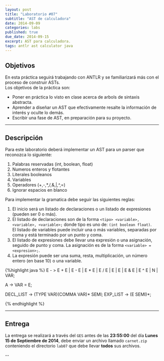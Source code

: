 ```yaml
---
layout: post
title: "Laboratorio #07"
subtitle: "AST de calculadora"
date: 2014-09-09
categories: labs
published: true
due_date: 2014-09-15
excerpt: AST para calculadora.
tags: antlr ast calculator java
---
```


Objetivos
---------
En esta práctica seguirá trabajando con ANTLR y se familiarizará más con el proceso de construir ASTs.  
Los objetivos de la práctica son:
- Poner en práctica lo visto en clase acerca de arbols de sintaxis abstracta.
- Aprender a diseñar un AST que efectivamente resalte la información de interés y oculte lo demás.
- Escribir una fase de AST, en preparación para su proyecto.

---

Descripción
-----------
Para este laboratorio deberá implementar un AST para un parser que reconozca lo siguiente:
1. Palabras reservadas (int, boolean, float)
2. Numeros enteros y flotantes
6. Literales booleanos
7. Variables
9. Operadores (+,-,\*,/,&,|,^,=)
10. Ignorar espacios en blanco

Para implementar la gramatica debe seguir las siguientes reglas:
1. El inicio será un listado de declaraciones o un listado de expresiones (pueden ser 0 o más).
2. El listado de declaraciones son de la forma `<tipo> <variable>, <variable>, <variable>;` donde tipo es uno de: `(int boolean float)`.  
El listado de variables puede incluir una o más variables, separadas por coma y está terminado por un punto y coma.
3. El listado de expresiones debe llevar una expresión o una asignación, seguido de punto y coma. La asignación es de la forma `<variable> = <expresion>;`.
4. La expresión puede ser una suma, resta, multiplicación, un número entero (en base 10) o una variable.

{%highlight java %}
  E - > E + E |
	E - E |
	E * E |
	E / E |
	E | E |
	E & E |
	E ^ E |
	N     |
	VAR;
	
  A -> VAR = E;
  
  DECL_LIST -> (TYPE VAR)(COMMA VAR)* SEMI;
  EXP_LIST -> (E SEMI)*;
  
{% endhighlight %}

---

Entrega
-------

La entrega se realizará a través del `GES` antes de las **23:55:00** del día **Lunes 15 de Septiembre de 2014**, debe enviar un archivo llamado `carnet.zip` conteniendo el directorio `lab07` que debe llevar **todos** sus archivos.


--
